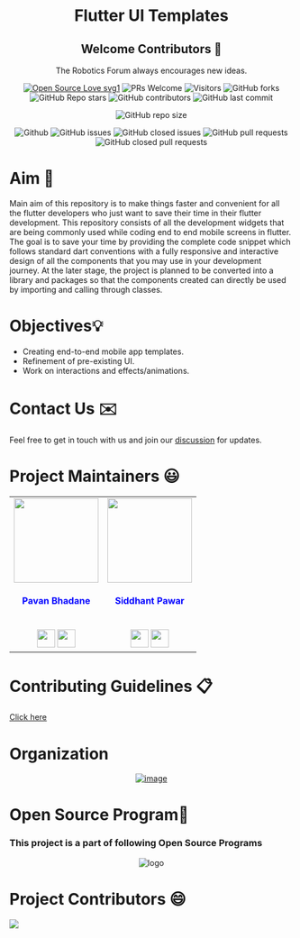<div align="center">

# Flutter UI Templates

## Welcome Contributors 👋
The Robotics Forum always encourages new ideas.
  
<p>

[![Open Source Love svg1](https://badges.frapsoft.com/os/v1/open-source.svg?v=103)](https://github.com/ellerbrock/open-source-badges/)
![PRs Welcome](https://img.shields.io/badge/PRs-welcome-brightgreen.svg?style=flat)
![Visitors](https://api.visitorbadge.io/api/visitors?path=The-Robotics-Forum/flutter-ui-templates%20&countColor=%23263759&style=flat)
![GitHub forks](https://img.shields.io/github/forks/The-Robotics-Forum/flutter-ui-templates)
![GitHub Repo stars](https://img.shields.io/github/stars/The-Robotics-Forum/flutter-ui-templates)
![GitHub contributors](https://img.shields.io/github/contributors/The-Robotics-Forum/flutter-ui-templates)
![GitHub last commit](https://img.shields.io/github/last-commit/The-Robotics-Forum/flutter-ui-templates)
  
![GitHub repo size](https://img.shields.io/github/repo-size/The-Robotics-Forum/flutter-ui-templates)

![Github](https://img.shields.io/github/license/The-Robotics-Forum/flutter-ui-templates)
![GitHub issues](https://img.shields.io/github/issues/The-Robotics-Forum/flutter-ui-templates)
![GitHub closed issues](https://img.shields.io/github/issues-closed-raw/The-Robotics-Forum/flutter-ui-templates)
![GitHub pull requests](https://img.shields.io/github/issues-pr/The-Robotics-Forum/flutter-ui-templates)
![GitHub closed pull requests](https://img.shields.io/github/issues-pr-closed/The-Robotics-Forum/flutter-ui-templates)
 </p>
   
</div>

# Aim 🎯
Main aim of this repository is to make things faster and convenient for all the flutter developers who just want to save their time in their flutter development. This repository consists of all the development widgets that are being commonly used while coding end to end mobile screens in flutter. The goal is to save your time by providing the complete code snippet which follows standard dart conventions with a fully responsive and interactive design of all the components that you may use in your development journey. At the later stage, the project is planned to be converted into a library and packages so that the components created can directly be used by importing and calling through classes. 

# Objectives💡

- Creating end-to-end mobile app templates.
- Refinement of pre-existing UI.
- Work on interactions and effects/animations.
   
# Contact Us ✉️
Feel free to get in touch with us and join our [discussion](https://github.com/The-Robotics-Forum/flutter-ui-templates/discussions) for updates.

# Project Maintainers 😃

<table align="center">
<tr>
<td align="center"><a href="https://github.com/Pavan49719"><img src="https://avatars.githubusercontent.com/u/90468365?v=4" width=150px height=150px /></a></br> <h4  style="color:blue">Pavan Bhadane</h4><br>
<a href="https://www.linkedin.com/in/pavan-bhadane-033b26205/"><img src="https://t0.gstatic.com/images?q=tbn:ANd9GcRMCA3j2A8hfLl9p5UAU5nd9lvqLlNZvqoU4xOsZ192uH4IYS6X" width="32px" height="32px"></a>
<a href="https://github.com/Pavan49719"><img src="https://cdn-icons-png.flaticon.com/512/25/25231.png" width="32px" height="32px"></a></td>

<td align="center"><a href="https://github.com/SiddhantPawar03"><img src="https://avatars.githubusercontent.com/u/85052056?v=4" width=150px height=150px /></a></br> <h4  style="color:blue">Siddhant Pawar</h4><br>
<a href=" https://www.linkedin.com/in/siddhant-pawar-398a05201/"><img src="https://t0.gstatic.com/images?q=tbn:ANd9GcRMCA3j2A8hfLl9p5UAU5nd9lvqLlNZvqoU4xOsZ192uH4IYS6X" width="32px" height="32px"></a>
<a href="https://github.com/SiddhantPawar03"><img src="https://cdn-icons-png.flaticon.com/512/25/25231.png" width="32px" height="32px"></a></td>
</tr>
</table>
 
 
# Contributing Guidelines 📋
[Click here](CONTRIBUTING.md)

# Organization

<div align="center">
  
[![image](https://user-images.githubusercontent.com/90468365/178148078-f2740742-9e6d-44e0-aab3-08a74f4aacf1.png)](https://www.vitpunerobotics.com/#/)
  
</div>

# Open Source Program📌

### This project is a part of following Open Source Programs

<div align="center">

 ![logo](https://user-images.githubusercontent.com/85816852/181296374-a2273b6c-45af-45d1-b5d8-ee871a035c1f.jpg)
  
</div>

# Project Contributors 😄
  
  <a href="https://github.com/The-Robotics-Forum/flutter-ui-templates/graphs/contributors">
<img src="https://contrib.rocks/image?repo=The-Robotics-Forum/flutter-ui-templates" />
</a>



